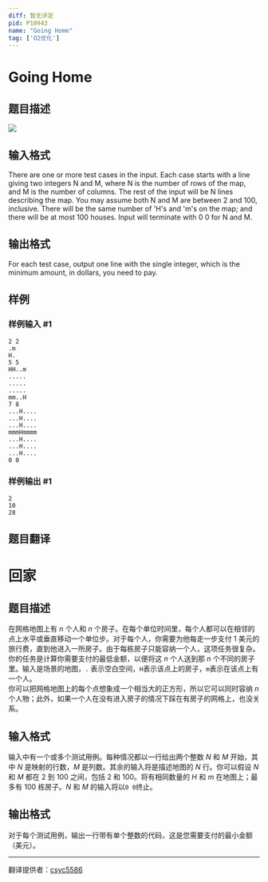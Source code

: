 ```yaml
---
diff: 暂无评定
pid: P10943
name: "Going Home"
tag: ['O2优化']
---
```

# Going Home
## 题目描述

![](https://cdn.luogu.com.cn/upload/image_hosting/dqo3q5sa.png)
## 输入格式

There are one or more test cases in the input. Each case starts with a line giving two integers N and M, where N is the number of rows of the map, and M is the number of columns. The rest of the input will be N lines describing the map. You may assume both N and M are between 2 and 100, inclusive. There will be the same number of 'H's and
'm's on the map; and there will be at most 100 houses. Input will terminate with 0 0 for N and M.
## 输出格式

For each test case, output one line with the single integer, which is the minimum amount, in dollars, you need to pay. 
## 样例

### 样例输入 #1
```
2 2
.m
H.
5 5 
HH..m 
..... 
.....
.....
mm..H
7 8
...H....
...H....
...H.... 
mmmHmmmm 
...H.... 
...H.... 
...H.... 
0 0
```
### 样例输出 #1
```
2
10
28
```
## 题目翻译

# 回家

## 题目描述
在网格地图上有 $n$ 个人和 $n$ 个房子。在每个单位时间里，每个人都可以在相邻的点上水平或垂直移动一个单位步。对于每个人，你需要为他每走一步支付 $1$ 美元的旅行费，直到他进入一所房子。由于每栋房子只能容纳一个人，这项任务很复杂。  
你的任务是计算你需要支付的最低金额，以便将这 $n$ 个人送到那 $n$ 个不同的房子里。输入是场景的地图，`.` 表示空白空间，`H`表示该点上的房子，`m`表示在该点上有一个人。  
你可以把网格地图上的每个点想象成一个相当大的正方形，所以它可以同时容纳 $n$ 个人物；此外，如果一个人在没有进入房子的情况下踩在有房子的网格上，也没关系。

## 输入格式

输入中有一个或多个测试用例。每种情况都以一行给出两个整数 $N$ 和 $M$ 开始，其中 $N$ 是映射的行数，$M$ 是列数。其余的输入将是描述地图的 $N$ 行。你可以假设 $N$ 和 $M$ 都在 $2$ 到 $100$ 之间，包括 $2$ 和 $100$。将有相同数量的 $H$ 和 $m$ 在地图上；最多有 $100$ 栋房子。$N$ 和 $M$ 的输入将以`0 0`终止。

## 输出格式

对于每个测试用例，输出一行带有单个整数的代码，这是您需要支付的最小金额（美元）。

---
翻译提供者：[csyc5586](https://www.luogu.com/user/668156)
